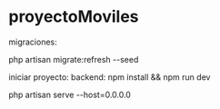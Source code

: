 # proyectoMoviles

migraciones:

php artisan migrate:refresh --seed

iniciar proyecto:
backend:
npm install && npm run dev

php artisan serve --host=0.0.0.0





